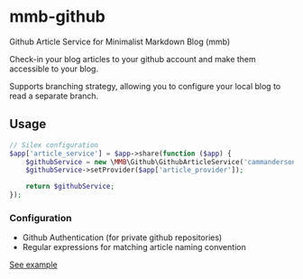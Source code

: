 mmb-github
==========

Github Article Service for Minimalist Markdown Blog (mmb)

Check-in your blog articles to your github account and make them accessible to your blog.

Supports branching strategy, allowing you to configure your local blog to read a separate branch.

## Usage

```php
// Silex configuration
$app['article_service'] = $app->share(function ($app) {
    $githubService = new \MMB\Github\GithubArticleService('cammanderson', 'mmb-github-example', 'master');
    $githubService->setProvider($app['article_provider']);

    return $githubService;
});
```

### Configuration

- Github Authentication (for private github repositories)
- Regular expressions for matching article naming convention

[See example](https://github.com/cammanderson/mmb-github-example)